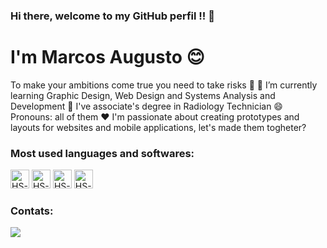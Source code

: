 ### Hi there, welcome to my GitHub perfil !! 👋
# I'm Marcos Augusto 😊
To make your ambitions come true you need to take risks 🤞
📖 I’m currently learning Graphic Design, Web Design and Systems Analysis and Development
🦴 I've associate's degree in Radiology Technician
😄 Pronouns: all of them
❤️ I'm passionate about creating prototypes and layouts for websites and mobile applications, let's made them togheter?

### Most used languages and softwares:
<div style="display: inline-block">
  <img allign="center" alt="HS-HTML" height = "30" widht = "40" src = "https://img.shields.io/badge/JavaScript-323330?style=for-the-badge&logo=javascript&logoColor=F7DF1E">
  <img allign="center" alt="HS-CSS" height = "30" widht = "40" src = "https://img.shields.io/badge/Python-FFD43B?style=for-the-badge&logo=python&logoColor=blue">
  <img allign="center" alt="HS-JS" height = "30" widht = "40" src = "https://img.shields.io/badge/TypeScript-007ACC?style=for-the-badge&logo=typescript&logoColor=white">
  <img allign="center" alt="HS-FIGMA" height = "30" widht = "40" src = "https://img.shields.io/badge/React-20232A?style=for-the-badge&logo=react&logoColor=61DAFB">
</div>

### Contats:
<a href="https://instagram.com/markinjh/" target="_blank"><img src="https://img.shields.io/badge/-Instagram-%23E4405F?style=for-the-badge&logo=instagram&logoColor=white" target="_blank"></a>

